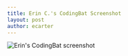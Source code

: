 ```yaml
---
title: Erin C.'s CodingBat Screenshot
layout: post
author: ecarter
---
```


![Erin's CodingBat screenshot](http://i.imgur.com/FMBGGx2.png)
